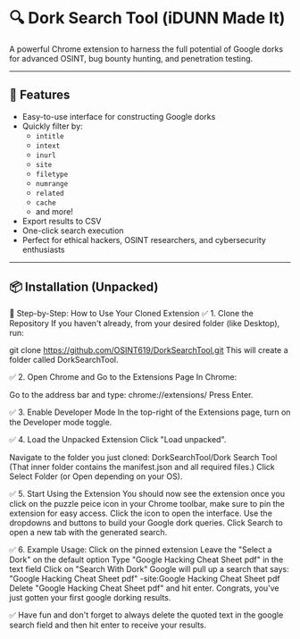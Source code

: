 # 🔍 Dork Search Tool (iDUNN Made It)
A powerful Chrome extension to harness the full potential of Google dorks for advanced OSINT, bug bounty hunting, and penetration testing.

---

## 🚀 Features

- Easy-to-use interface for constructing Google dorks
- Quickly filter by:
  - `intitle`
  - `intext`
  - `inurl`
  - `site`
  - `filetype`
  - `numrange`
  - `related`
  - `cache`
  - and more!
- Export results to CSV
- One-click search execution
- Perfect for ethical hackers, OSINT researchers, and cybersecurity enthusiasts

---

## 📦 Installation (Unpacked)

🧰 Step-by-Step: How to Use Your Cloned Extension
✅ 1. Clone the Repository
If you haven't already, from your desired folder (like Desktop), run:

git clone https://github.com/OSINT619/DorkSearchTool.git
This will create a folder called DorkSearchTool.

✅ 2. Open Chrome and Go to the Extensions Page
In Chrome:

Go to the address bar and type:
chrome://extensions/
Press Enter.

✅ 3. Enable Developer Mode
In the top-right of the Extensions page, turn on the Developer mode toggle.

✅ 4. Load the Unpacked Extension
Click "Load unpacked".

Navigate to the folder you just cloned:
DorkSearchTool/Dork Search Tool
(That inner folder contains the manifest.json and all required files.)
Click Select Folder (or Open depending on your OS).

✅ 5. Start Using the Extension
You should now see the extension once you click on the puzzle peice icon in your Chrome toolbar, make sure to pin the extension for easy access. 
Click the icon to open the interface.
Use the dropdowns and buttons to build your Google dork queries.
Click Search to open a new tab with the generated search.

✅ 6. Example Usage:
Click on the pinned extension
Leave the "Select a Dork" on the default option
Type "Google Hacking Cheat Sheet pdf" in the text field
Click on "Search With Dork"
Google will pull up a search that says: "Google Hacking Cheat Sheet pdf" -site:Google Hacking Cheat Sheet pdf
Delete "Google Hacking Cheat Sheet pdf" and hit enter.
Congrats, you've just gotten your first google dorking results. 

✅ Have fun and don't forget to always delete the quoted text in the google search field and then hit enter to receive your results. 
